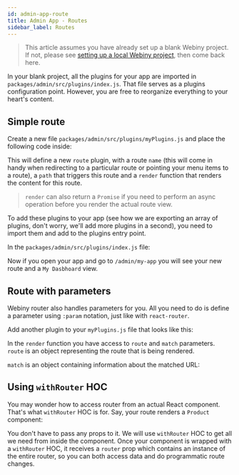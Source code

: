 ```yaml
---
id: admin-app-route
title: Admin App - Routes
sidebar_label: Routes
---
```


> This article assumes you have already set up a blank Webiny project.
 If not, please see [setting up a local Webiny project](developer-tutorials/local-setup),
 then come back here.

In your blank project, all the plugins for your app are imported
in `packages/admin/src/plugins/index.js`. That file serves as a plugins
configuration point. However, you are free to reorganize everything
to your heart's content.

## Simple route
Create a new file `packages/admin/src/plugins/myPlugins.js` and
place the following code inside:

<script src="https://gist.github.com/Pavel910/f91b84d407d0974fb5c978e74fcbb690.js?file=route.simple.js"></script>

This will define a new `route` plugin, with a route `name`
(this will come in handy when redirecting to a particular route or pointing your menu items to a route),
a `path` that triggers this route and a `render` function that renders the content for this route.

> `render` can also return a `Promise` if you need to perform an async operation
before you render the actual route view.

To add these plugins to your app (see how we are exporting an array of plugins,
don't worry, we'll add more plugins in a second), you need to import them
and add to the plugins entry point.

In the `packages/admin/src/plugins/index.js` file:

<script src="https://gist.github.com/Pavel910/f91b84d407d0974fb5c978e74fcbb690.js?file=plugin.enable.js"></script>

Now if you open your app and go to `/admin/my-app` you will see your
new route and a `My Dasbhoard` view.

## Route with parameters
Webiny router also handles parameters for you. All you need to do is define
a parameter using `:param` notation, just like with `react-router`.

Add another plugin to your `myPlugins.js` file that looks like this:

<script src="https://gist.github.com/Pavel910/f91b84d407d0974fb5c978e74fcbb690.js?file=route.params.js"></script>

In the `render` function you have access to `route` and `match` parameters.
`route` is an object representing the route that is being rendered.

`match` is an object containing information about the matched URL:
<script src="https://gist.github.com/Pavel910/f91b84d407d0974fb5c978e74fcbb690.js?file=route.match.js"></script>

## Using `withRouter` HOC
You may wonder how to access router from an actual React component. That's
what `withRouter` HOC is for. Say, your route renders a `Product` component:

<script src="https://gist.github.com/Pavel910/f91b84d407d0974fb5c978e74fcbb690.js?file=withRouter.route.js"></script>

You don't have to pass any props to it. We will use `withRouter` HOC to get
all we need from inside the component. Once your component is wrapped
with a `withRouter` HOC, it receives a `router` prop which contains an
instance of the entire router, so you can both access data and do programmatic
route changes.

<script src="https://gist.github.com/Pavel910/f91b84d407d0974fb5c978e74fcbb690.js?file=withRouter.view.js"></script>